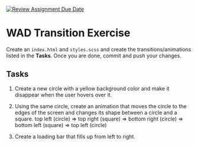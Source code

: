 [![Review Assignment Due Date](https://classroom.github.com/assets/deadline-readme-button-22041afd0340ce965d47ae6ef1cefeee28c7c493a6346c4f15d667ab976d596c.svg)](https://classroom.github.com/a/QkJxgq2l)
# WAD Transition Exercise

Create an `index.html` and `styles.scss` and create the transitions/animations listed in the **Tasks**.
Once you are done, commit and push your changes.

## Tasks

1. Create a new circle with a yellow background color and make it disappear when the user hovers over it.

2. Using the same circle, create an animation that moves the circle to the edges of the screen and changes its shape between a circle and a square. 
   top left (circle) => top right (square) => bottom right (circle) => bottom left (square) => top left (circle)

3. Create a loading bar that fills up from left to right.
